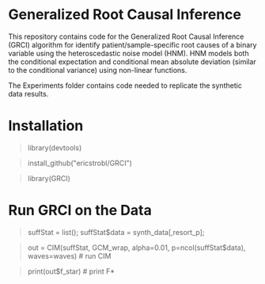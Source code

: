 # Generalized Root Causal Inference

This repository contains code for the Generalized Root Causal Inference (GRCI) algorithm for identify patient/sample-specific root causes of a binary variable using the heteroscedastic noise model (HNM). HNM models both the conditional expectation and conditional mean absolute deviation (similar to the conditional variance) using non-linear functions.

The Experiments folder contains code needed to replicate the synthetic data results.

# Installation

> library(devtools)

> install_github("ericstrobl/GRCI")

> library(GRCI)

# Run GRCI on the Data

> suffStat = list(); suffStat$data = synth_data[,resort_p];

> out = CIM(suffStat, GCM_wrap, alpha=0.01, p=ncol(suffStat$data), waves=waves) # run CIM

> print(out$f_star) # print F*



